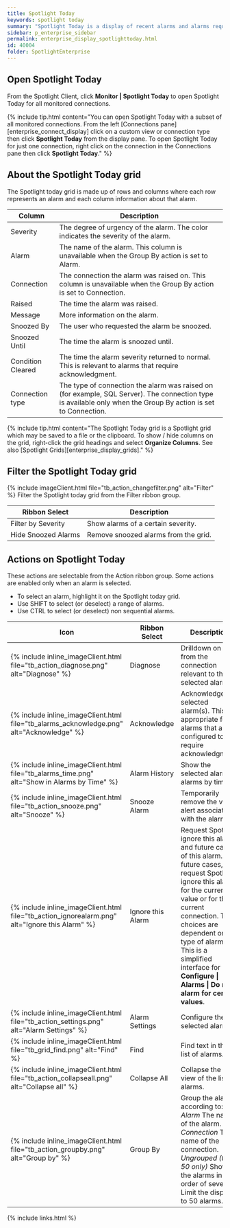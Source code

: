 ```yaml
---
title: Spotlight Today
keywords: spotlight today
summary: "Spotlight Today is a display of recent alarms and alarms requiring acknowledgment."
sidebar: p_enterprise_sidebar
permalink: enterprise_display_spotlighttoday.html
id: 40004
folder: SpotlightEnterprise
---
```



## Open Spotlight Today

From the Spotlight Client, click **Monitor \| Spotlight Today** to open Spotlight Today for all monitored connections.

{% include tip.html content="You can open Spotlight Today with a subset of all monitored connections. From the left [Connections pane][enterprise_connect_display] click on a custom view or connection type then click **Spotlight Today** from the display pane. To open Spotlight Today for just one connection, right click on the connection in the Connections pane then click **Spotlight Today**." %}


## About the Spotlight Today grid
The Spotlight today grid is made up of rows and columns where each row represents an alarm and each column information about that alarm.

Column | Description
-------|------------
Severity | The degree of urgency of the alarm. The color indicates the severity of the alarm.
Alarm | The name of the alarm. This column is unavailable when the Group By action is set to Alarm.
Connection | The connection the alarm was raised on. This column is unavailable when the Group By action is set to Connection.
Raised | The time the alarm was raised.
Message | More information on the alarm.
Snoozed By | The user who requested the alarm be snoozed.
Snoozed Until | The time the alarm is snoozed until.
Condition Cleared | The time the alarm severity returned to normal. This is relevant to alarms that require acknowledgment.
Connection type | The type of connection the alarm was raised on (for example, SQL Server). The connection type is available only when the Group By action is set to Connection.

{% include tip.html content="The Spotlight Today grid is a Spotlight grid which may be saved to a file or the clipboard. To show / hide columns on the grid, right-click the grid headings and select **Organize Columns**. See also [Spotlight Grids][enterprise_display_grids]." %}

## Filter the Spotlight Today grid

{% include imageClient.html file="tb_action_changefilter.png" alt="Filter" %}
Filter the Spotlight today grid from the Filter ribbon group.

Ribbon Select | Description
--------------|------------
Filter by Severity | Show alarms of a certain severity.
Hide Snoozed Alarms | Remove snoozed alarms from the grid.


## Actions on Spotlight Today

These actions are selectable from the Action ribbon group. Some actions are enabled only when an alarm is selected.

*  To select an alarm, highlight it on the Spotlight today grid.
*  Use SHIFT to select (or deselect) a range of alarms.
*  Use CTRL to select (or deselect) non sequential alarms.

Icon | Ribbon Select | Description
-----|---------------|-------------
{% include inline_imageClient.html file="tb_action_diagnose.png" alt="Diagnose" %} | Diagnose | Drilldown on data from the connection relevant to the selected alarm.
{% include inline_imageClient.html file="tb_alarms_acknowledge.png" alt="Acknowledge" %} | Acknowledge | Acknowledge the selected alarm(s). This is appropriate for alarms that are configured to require acknowledgment.
{% include inline_imageClient.html file="tb_alarms_time.png" alt="Show in Alarms by Time" %} |  Alarm History | Show the selected alarm in alarms by time.
{% include inline_imageClient.html file="tb_action_snooze.png" alt="Snooze" %} | Snooze Alarm | Temporarily remove the visual alert associated with the alarm.
{% include inline_imageClient.html file="tb_action_ignorealarm.png" alt="Ignore this Alarm" %} | Ignore this Alarm | Request Spotlight ignore this alarm and future cases of this alarm. For future cases, request Spotlight ignore this alarm for the current value or for the current connection. The choices are dependent on the type of alarm. This is a simplified interface for **Configure \| Alarms \| Do not alarm for certain values**.
{% include inline_imageClient.html file="tb_action_settings.png" alt="Alarm Settings" %} | Alarm Settings | Configure the selected alarm.
{% include inline_imageClient.html file="tb_grid_find.png" alt="Find" %} | Find | Find text in the list of alarms.
{% include inline_imageClient.html file="tb_action_collapseall.png" alt="Collapse all" %} | Collapse All | Collapse the tree view of the list of alarms.
{% include inline_imageClient.html file="tb_action_groupby.png" alt="Group by" %} | Group By | Group the alarms according to: <br> *Alarm* The name of the alarm. <br> *Connection* The name of the connection. <br> *Ungrouped (top 50 only)* Show the alarms in order of severity. Limit the display to 50 alarms.


{% include links.html %}
